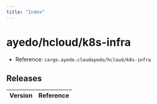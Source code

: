 ```yaml
---
title: "Index"
---
```



# ayedo/hcloud/k8s-infra

- Reference: `cargo.ayedo.cloudayedo/hcloud/k8s-infra`

## Releases 

| Version  | Reference | 
|---|---|

